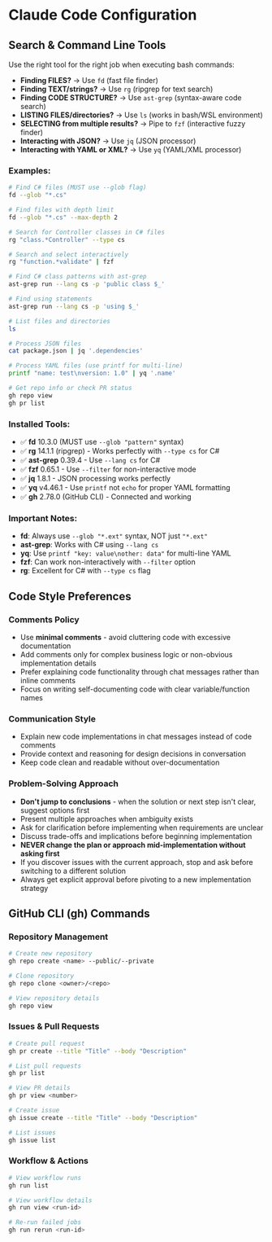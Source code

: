# Claude Code Configuration

## Search & Command Line Tools

Use the right tool for the right job when executing bash commands:

- **Finding FILES?** → Use `fd` (fast file finder)
- **Finding TEXT/strings?** → Use `rg` (ripgrep for text search)
- **Finding CODE STRUCTURE?** → Use `ast-grep` (syntax-aware code search)
- **LISTING FILES/directories?** → Use `ls` (works in bash/WSL environment)
- **SELECTING from multiple results?** → Pipe to `fzf` (interactive fuzzy finder)
- **Interacting with JSON?** → Use `jq` (JSON processor)
- **Interacting with YAML or XML?** → Use `yq` (YAML/XML processor)

### Examples:

```bash
# Find C# files (MUST use --glob flag)
fd --glob "*.cs"

# Find files with depth limit
fd --glob "*.cs" --max-depth 2

# Search for Controller classes in C# files
rg "class.*Controller" --type cs

# Search and select interactively
rg "function.*validate" | fzf

# Find C# class patterns with ast-grep
ast-grep run --lang cs -p 'public class $_'

# Find using statements
ast-grep run --lang cs -p 'using $_'

# List files and directories
ls

# Process JSON files
cat package.json | jq '.dependencies'

# Process YAML files (use printf for multi-line)
printf "name: test\nversion: 1.0" | yq '.name'

# Get repo info or check PR status
gh repo view
gh pr list
```

### Installed Tools:

- ✅ **fd** 10.3.0 (MUST use `--glob "pattern"` syntax)
- ✅ **rg** 14.1.1 (ripgrep) - Works perfectly with `--type cs` for C#
- ✅ **ast-grep** 0.39.4 - Use `--lang cs` for C#
- ✅ **fzf** 0.65.1 - Use `--filter` for non-interactive mode
- ✅ **jq** 1.8.1 - JSON processing works perfectly
- ✅ **yq** v4.46.1 - Use `printf` not `echo` for proper YAML formatting
- ✅ **gh** 2.78.0 (GitHub CLI) - Connected and working

### Important Notes:

- **fd**: Always use `--glob "*.ext"` syntax, NOT just `"*.ext"`
- **ast-grep**: Works with C# using `--lang cs`
- **yq**: Use `printf "key: value\nother: data"` for multi-line YAML
- **fzf**: Can work non-interactively with `--filter` option
- **rg**: Excellent for C# with `--type cs` flag

## Code Style Preferences

### Comments Policy
- Use **minimal comments** - avoid cluttering code with excessive documentation
- Add comments only for complex business logic or non-obvious implementation details
- Prefer explaining code functionality through chat messages rather than inline comments
- Focus on writing self-documenting code with clear variable/function names

### Communication Style
- Explain new code implementations in chat messages instead of code comments
- Provide context and reasoning for design decisions in conversation
- Keep code clean and readable without over-documentation

### Problem-Solving Approach
- **Don't jump to conclusions** - when the solution or next step isn't clear, suggest options first
- Present multiple approaches when ambiguity exists
- Ask for clarification before implementing when requirements are unclear
- Discuss trade-offs and implications before beginning implementation
- **NEVER change the plan or approach mid-implementation without asking first**
- If you discover issues with the current approach, stop and ask before switching to a different solution
- Always get explicit approval before pivoting to a new implementation strategy

## GitHub CLI (gh) Commands

### Repository Management
```bash
# Create new repository
gh repo create <name> --public/--private

# Clone repository 
gh repo clone <owner>/<repo>

# View repository details
gh repo view
```

### Issues & Pull Requests
```bash
# Create pull request
gh pr create --title "Title" --body "Description"

# List pull requests
gh pr list

# View PR details
gh pr view <number>

# Create issue
gh issue create --title "Title" --body "Description"

# List issues
gh issue list
```

### Workflow & Actions
```bash
# View workflow runs
gh run list

# View workflow details
gh run view <run-id>

# Re-run failed jobs
gh run rerun <run-id>
```